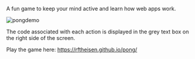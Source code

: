 A fun game to keep your mind active and learn how web apps work.

![pongdemo](https://github.com/rftheisen/pong/assets/52935050/f7750bbd-42d7-463c-81ab-d6c2c7d4319b)

The code associated with each action is displayed in the grey text box on the right side of the screen.


Play the game here: https://rftheisen.github.io/pong/

